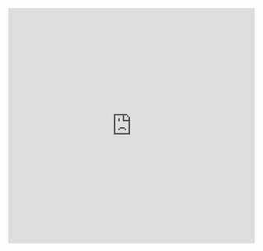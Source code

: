 <iframe width="640px" height="480px" src="https://forms.cloud.microsoft/Pages/ResponsePage.aspx?id=DQSIkWdsW0yxEjajBLZtrQAAAAAAAAAAAANAAexUyNtUN1ZCUDRPWTBITU1TV0dIVEpVSTA0NlZBSC4u&embed=true" frameborder="0" marginwidth="0" marginheight="0" style="border: none; max-width:100%; max-height:100vh" allowfullscreen webkitallowfullscreen mozallowfullscreen msallowfullscreen> </iframe>
